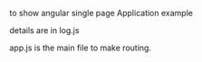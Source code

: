 to show angular single page Application example

details are in log.js

app.js is the main file to make routing.
